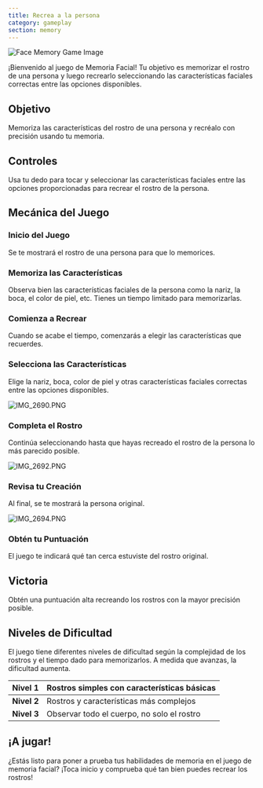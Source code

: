 ```yaml
---
title: Recrea a la persona
category: gameplay
section: memory
---
```

![Face Memory Game Image](https://help.studycat.com/hc/article_attachments/34824961331481)


¡Bienvenido al juego de Memoria Facial! Tu objetivo es memorizar el rostro de una persona y luego recrearlo seleccionando las características faciales correctas entre las opciones disponibles.


## Objetivo


Memoriza las características del rostro de una persona y recréalo con precisión usando tu memoria.


## Controles


Usa tu dedo para tocar y seleccionar las características faciales entre las opciones proporcionadas para recrear el rostro de la persona.


## Mecánica del Juego


### Inicio del Juego


Se te mostrará el rostro de una persona para que lo memorices.


### Memoriza las Características


Observa bien las características faciales de la persona como la nariz, la boca, el color de piel, etc. Tienes un tiempo limitado para memorizarlas.


### Comienza a Recrear


Cuando se acabe el tiempo, comenzarás a elegir las características que recuerdes.


### Selecciona las Características


Elige la nariz, boca, color de piel y otras características faciales correctas entre las opciones disponibles.


![IMG_2690.PNG](https://help.studycat.com/hc/article_attachments/34824961340697)


### Completa el Rostro


Continúa seleccionando hasta que hayas recreado el rostro de la persona lo más parecido posible.


![IMG_2692.PNG](https://help.studycat.com/hc/article_attachments/34824961345177)


### Revisa tu Creación


Al final, se te mostrará la persona original.


![IMG_2694.PNG](https://help.studycat.com/hc/article_attachments/34824961349017)


### Obtén tu Puntuación


El juego te indicará qué tan cerca estuviste del rostro original.


## Victoria


Obtén una puntuación alta recreando los rostros con la mayor precisión posible.


## Niveles de Dificultad


El juego tiene diferentes niveles de dificultad según la complejidad de los rostros y el tiempo dado para memorizarlos. A medida que avanzas, la dificultad aumenta.


| **Nivel 1** | Rostros simples con características básicas |
| --- | --- |
| **Nivel 2** | Rostros y características más complejos |
| **Nivel 3** | Observar todo el cuerpo, no solo el rostro |


## ¡A jugar!


¿Estás listo para poner a prueba tus habilidades de memoria en el juego de memoria facial? ¡Toca inicio y comprueba qué tan bien puedes recrear los rostros!